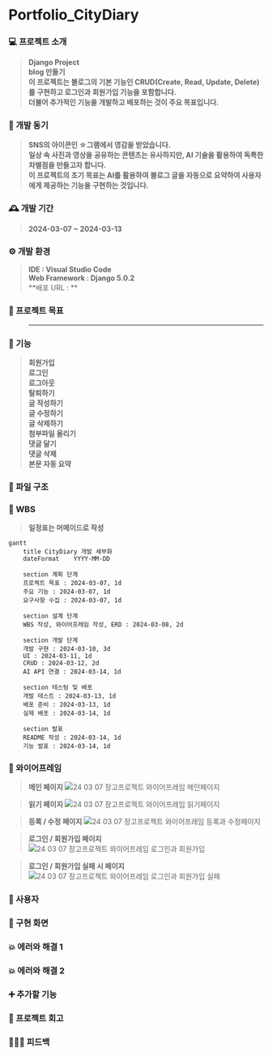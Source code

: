 # Portfolio_CityDiary

### 💻 프로젝트 소개
>**Django Project** <br>
>**blog 만들기** <br>
>**이 프로젝트는 블로그의 기본 기능인 CRUD(Create, Read, Update, Delete)를 구현하고 로그인과 회원가입 기능을 포함합니다.** <br>
>**더불어 추가적인 기능을 개발하고 배포하는 것이 주요 목표입니다.**

### 🧠 개발 동기
>**SNS의 아이콘인 ☆그램에서 영감을 받았습니다.** <br>
>**일상 속 사진과 영상을 공유하는 콘텐츠는 유사하지만, AI 기술을 활용하여 독특한 차별점을 만들고자 합니다.** <br>
>**이 프로젝트의 초기 목표는 AI를 활용하여 블로그 글을 자동으로 요약하여 사용자에게 제공하는 기능을 구현하는 것입니다.**

### 🕰 개발 기간
>**2024-03-07 ~ 2024-03-13**

### ⚙ 개발 환경
>**IDE : Visual Studio Code** <br>
>**Web Framework : Django 5.0.2** <br>
>**배포 URL : **

### 🚩 프로젝트 목표
>****

### 📌 기능
>**회원가입** <br>
>**로그인** <br>
>**로그아웃** <br>
>**탈퇴하기** <br>
>**글 작성하기** <br>
>**글 수정하기** <br>
>**글 삭제하기** <br>
>**첨부파일 올리기** <br>
>**댓글 달기** <br>
>**댓글 삭제** <br>
>**본문 자동 요약**

### 📂 파일 구조

### 🔎 WBS
>**일정표는 머메이드로 작성**
```mermaid
gantt
    title CityDiary 개발 세부화
    dateFormat    YYYY-MM-DD

    section 계획 단계
    프로젝트 목표 : 2024-03-07, 1d
    주요 기능 : 2024-03-07, 1d
    요구사항 수집 : 2024-03-07, 1d
    
    section 설계 단계
    WBS 작성, 와이어프레임 작성, ERD : 2024-03-08, 2d

    section 개발 단계
    개발 구현 : 2024-03-10, 3d
    UI : 2024-03-11, 1d
    CRUD : 2024-03-12, 2d
    AI API 연결 : 2024-03-14, 1d
    
    section 테스팅 및 배포
    개발 테스트 : 2024-03-13, 1d
    배포 준비 : 2024-03-13, 1d
    실제 배포 : 2024-03-14, 1d

    section 발표
    README 작성 : 2024-03-14, 1d
    기능 발표 : 2024-03-14, 1d
```

### 📏 와이어프레임
>**메인 페이지**
![24 03 07 장고프로젝트 와이어프레임  메인페이지](https://github.com/soohyun020812/Portfolio_/assets/131852352/bbf5e7e8-3755-462c-b77d-03063846063e)

>**읽기 페이지**
![24 03 07 장고프로젝트 와이어프레임  읽기페이지](https://github.com/soohyun020812/Portfolio_/assets/131852352/11e701b2-acb8-4cf2-984c-211eae894d59)

>**등록 / 수정 페이지**
![24 03 07 장고프로젝트 와이어프레임  등록과 수정페이지](https://github.com/soohyun020812/Portfolio_/assets/131852352/c90ed05a-f551-4c5c-aa12-e07728e28f99)

>**로그인 / 회원가입 페이지**
![24 03 07 장고프로젝트 와이어프레임  로그인과 회원가입](https://github.com/soohyun020812/Portfolio_/assets/131852352/770232ed-0c64-4fa2-a4c1-2c8f043ae0aa)

>**로그인 / 회원가입 실패 시 페이지**
![24 03 07 장고프로젝트 와이어프레임  로그인과 회원가입 실패](https://github.com/soohyun020812/Portfolio_/assets/131852352/a9484020-0fe2-4ae8-93bd-a111c50c7f56)

### 👤 사용자

### 📱 구현 화면

### 💥 에러와 해결 1

### 💥 에러와 해결 2

### ➕ 추가할 기능

### 💭 프로젝트 회고

### 👨🏻‍🏫 피드백
